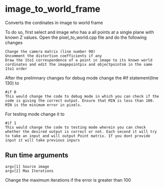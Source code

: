 # image_to_world_frame
Converts the cordinates in image to world frame

To do so, first select and image who has a all points at a single plane with known Z values. Open the pixel_to_world.cpp file and do the following changes

    Change the camera matrix (line number 90)
    Uncomment the distortion coefficients if any
    Draw the 1to1 correspondence of a point in image to its known world cordinates and edit the imagepointpix and objectpointsm in the same 1to1 order
  
After the prelimnary changes for debug mode change the #if statement(line 130) to 
  
    #if 0
    This would change the code to debug mode in which you can check if the code is giving the correct output. Ensure that MIN is less than 100. MIN is the minimum error in pixels. 
For testing mode change it to 
    
    #if 1
    This would change the code to testing mode wherein you can check whether the desired output is correct or not. Each second it will try to take an input and will output Point matrix. If you dont provide input it will take previous inpurs
 
 ## Run time arguments
 
    argv[1] Source image
    argv[2] Max Iterations 

Change the maximum iterations if the error is greater than 100
    
